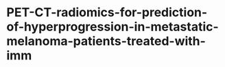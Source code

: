 # PET-CT-radiomics-for-prediction-of-hyperprogression-in-metastatic-melanoma-patients-treated-with-imm